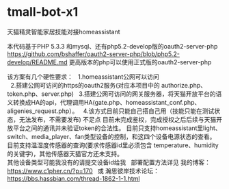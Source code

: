 # tmall-bot-x1
天猫精灵智能家居技能对接homeassistant

本代码基于PHP 5.3.3 和mysql、还有php5.2-develop版的oauth2-server-php
https://github.com/bshaffer/oauth2-server-php/blob/php5.2-develop/README.md
更高版本的php可以使用正式版的oauth2-server-php

该方案有几个硬性要求：
   1.homeassistant公网可以访问   
   2.搭建公网可访问的https的oauth2服务(对应本项目中的 authorize.php、token.php、server.php)
   3.搭建公网可访问的网关服务器，将天猫开放平台的语义转换成HA的api，代理调用HA(gate.php、homeassistant_conf.php、aligenies_request.php）。 
   4.该方式目前只能自己搭自己用（技能只能在测试状态，无法发布，不需要发布)
不足点
    目前未完成鉴权，完成授权之后后续与天猫开放平台之间的通讯并未验证token的合法性。
    目前只支持homeassistant里light、switch、media_player、fan类型设备的控制，和这四个设备电源状态的查看。
    目前支持温湿度传感器的查询(要求传感器id里必须包含 temperature、humidity的关键字)，其他传感器天猫官方还未支持。
   	
其他设备类型可能我没有的请提交设备id给我
   
部署配置方法详见 
	我的博客：				https://www.c1pher.cn/?p=170   或 
	瀚思彼岸技术论坛：	https://bbs.hassbian.com/thread-1862-1-1.html

